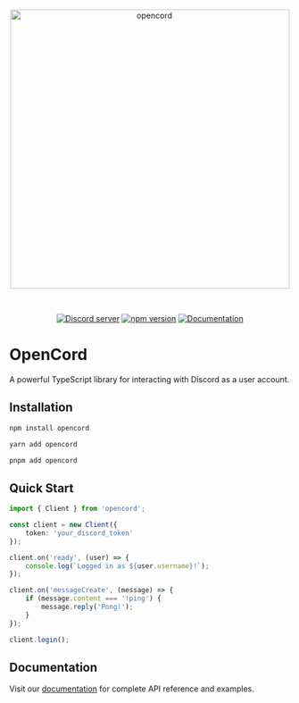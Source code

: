 <div align="center">
	<br />
	<p>
		<img src="soon" width="500" height="500" alt="opencord"/>
	</p>
	<br />
	<p>
		<a href="https://discord.gg/okazja"><img src="https://img.shields.io/discord/soon" alt="Discord server"/></a>
		<a href="https://www.npmjs.com/package/opencord"><img src="https://img.shields.io/npm/v/opencord" alt="npm version" /></a>
		<a href="https://impulsedevmomentum.github.io/opencord/"><img src="https://img.shields.io/badge/docs-latest-blue" alt="Documentation" /></a>
	</p>
</div>

# OpenCord

A powerful TypeScript library for interacting with Discord as a user account.

## Installation

```bash
npm install opencord
```

```bash
yarn add opencord
```

```bash
pnpm add opencord
```

## Quick Start

```typescript
import { Client } from 'opencord';

const client = new Client({
    token: 'your_discord_token'
});

client.on('ready', (user) => {
    console.log(`Logged in as ${user.username}!`);
});

client.on('messageCreate', (message) => {
    if (message.content === '!ping') {
        message.reply('Pong!');
    }
});

client.login();
```

## Documentation

Visit our [documentation](https://impulsedevmomentum.github.io/opencord/) for complete API reference and examples.